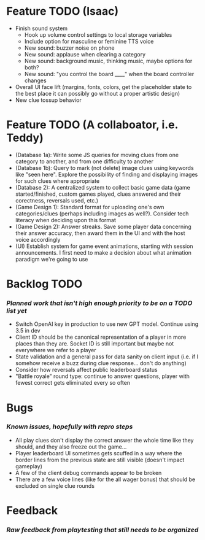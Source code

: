 
# Feature TODO (Isaac)

- Finish sound system
  - Hook up volume control settings to local storage variables
  - Include option for masculine or feminine TTS voice
  - New sound: buzzer noise on phone
  - New sound: applause when clearing a category
  - New sound: background music, thinking music, maybe options for both?
  - New sound: "you control the board ____" when the board controller changes
- Overall UI face lift (margins, fonts, colors, get the placeholder state to the best place it can possibly go without a proper artistic design)
- New clue tossup behavior

# Feature TODO (A collaboator, i.e. Teddy)

- (Database 1a): Write some JS queries for moving clues from one category to another, and from one difficulty to another
- (Database 1b): Query to mark (not delete) image clues using keywords like "seen here". Explore the possibility of finding and displaying images for such clues where appropriate
- (Database 2): A centralized system to collect basic game data (game started/finished, custom games played, clues answered and their corectness, reversals used, etc.)
- (Game Design 1): Standard format for uploading one's own categories/clues (perhaps including images as well?). Consider tech literacy when deciding upon this format
- (Game Design 2): Answer streaks. Save some player data concerning their answer accuracy, then award them in the UI and with the host voice accordingly
- (UI) Establish system for game event animations, starting with session announcements. I first need to make a decision about what animation paradigm we're going to use

# Backlog TODO
### _Planned work that isn't high enough priority to be on a TODO list yet_

- Switch OpenAI key in production to use new GPT model. Continue using 3.5 in dev
- Client ID should be the canonical representation of a player in more places than they are. Socket ID is still important but maybe not everywhere we refer to a player
- State validation and a general pass for data sanity on client input (i.e. if I somehow receive a buzz during clue response... don't do anything)
- Consider how reversals affect public leaderboard status
- "Battle royale" round type: continue to answer questions, player with fewest correct gets eliminated every so often

# Bugs
### _Known issues, hopefully with repro steps_

- All play clues don't display the correct answer the whole time like they should, and they also freeze out the game...
- Player leaderboard UI sometimes gets scuffed in a way where the border lines from the previous state are still visible (doesn't impact gameplay)
- A few of the client debug commands appear to be broken
- There are a few voice lines (like for the all wager bonus) that should be excluded on single clue rounds

# Feedback
### _Raw feedback from playtesting that still needs to be organized_